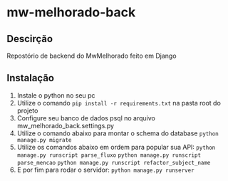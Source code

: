 # mw-melhorado-back

## Descirção
Repostório de backend do MwMelhorado feito em Django

## Instalação
1. Instale o python no seu pc
2. Utilize o comando ```pip install -r requirements.txt``` na pasta root do projeto
3. Configure seu banco de dados psql no arquivo mw_melhorado_back.settings.py
4. Utilize o comando abaixo para montar o schema do database
```python manage.py migrate```
5. Utilize os comandos abaixo em ordem para popular sua API:
```python manage.py runscript parse_fluxo```
```python manage.py runscript parse_mencao```
```python manage.py runscript refactor_subject_name```
6. E por fim para rodar o servidor: 
```python manage.py runserver```
